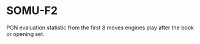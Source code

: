# SOMU-F2
PGN evaluation statistic from the first 8 moves engines play after the book or opening set.
